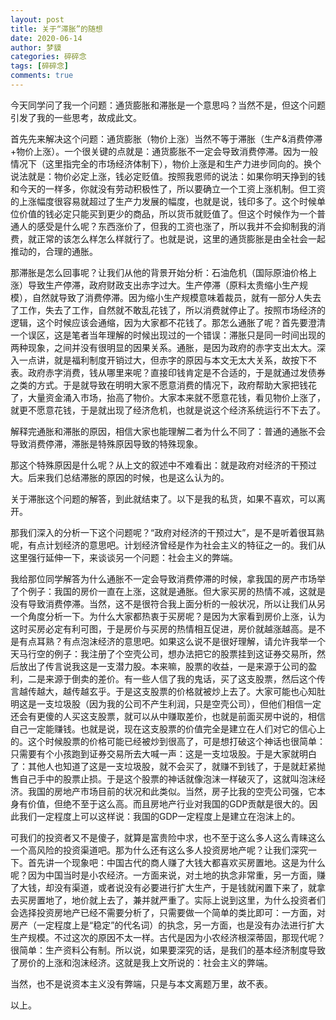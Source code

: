 ```yaml
---
layout: post
title: 关于“滞胀”的随想
date: 2020-06-14
author: 梦貘
categories: 碎碎念
tags: [碎碎念]
comments: true
--- 
```


今天同学问了我一个问题：通货膨胀和滞胀是一个意思吗？当然不是，但这个问题引发了我的一些思考，故成此文。

首先先来解决这个问题：通货膨胀（物价上涨）当然不等于滞胀（生产&消费停滞+物价上涨）。一个很关键的点就是：通货膨胀不一定会导致消费停滞。因为一般情况下（这里指完全的市场经济体制下），物价上涨是和生产力进步同向的。换个说法就是：物价必定上涨，钱必定贬值。按照我恩师的说法：如果你明天挣到的钱和今天的一样多，你就没有劳动积极性了，所以要确立一个工资上涨机制。但工资的上涨幅度很容易就超过了生产力发展的幅度，也就是说，钱印多了。这个时候单位价值的钱必定只能买到更少的商品，所以货币就贬值了。但这个时候作为一个普通人的感受是什么呢？东西涨价了，但我的工资也涨了，所以我并不会抑制我的消费，就正常的该怎么样怎么样就行了。也就是说，这里的通货膨胀是由全社会一起推动的，合理的通胀。

那滞胀是怎么回事呢？让我们从他的背景开始分析：石油危机（国际原油价格上涨）导致生产停滞，政府财政支出赤字过大。生产停滞（原料太贵缩小生产规模），自然就导致了消费停滞。因为缩小生产规模意味着裁员，就有一部分人失去了工作，失去了工作，自然就不敢乱花钱了，所以消费就停止了。按照市场经济的逻辑，这个时候应该会通缩，因为大家都不花钱了。那怎么通胀了呢？首先要澄清一个误区，这是笔者当年理解的时候出现过的一个错误：滞胀只是同一时间出现的两种现象，之间并没有很明显的因果关系。通胀，是因为政府的赤字支出太大。深入一点讲，就是福利制度开销过大，但赤字的原因与本文无太大关系，故按下不表。政府赤字消费，钱从哪里来呢？直接印钱肯定是不合适的，于是就通过发债券之类的方式。于是就导致在明明大家不愿意消费的情况下，政府帮助大家把钱花了，大量资金涌入市场，抬高了物价。大家本来就不愿意花钱，看见物价上涨了，就更不愿意花钱，于是就出现了经济危机，也就是说这个经济系统运行不下去了。

解释完通胀和滞胀的原因，相信大家也能理解二者为什么不同了：普通的通胀不会导致消费停滞，滞胀是特殊原因导致的特殊现象。

那这个特殊原因是什么呢？从上文的叙述中不难看出：就是政府对经济的干预过大。后来我们总结滞胀的原因的时候，也是这么认为的。

关于滞胀这个问题的解答，到此就结束了。以下是我的私货，如果不喜欢，可以离开。

那我们深入的分析一下这个问题呢？“政府对经济的干预过大”，是不是听着很耳熟呢，有点计划经济的意思吧。计划经济曾经是作为社会主义的特征之一的。我们从这里强行延伸一下，来谈谈另一个问题：社会主义的弊端。

我给那位同学解答为什么通胀不一定会导致消费停滞的时候，拿我国的房产市场举了个例子：我国的房价一直在上涨，这就是通胀。但大家买房的热情不减，这就是没有导致消费停滞。当然，这不是很符合我上面分析的一般状况，所以让我们从另一个角度分析一下。为什么大家都热衷于买房呢？是因为大家看到房价上涨，认为这时买房必定有利可图，于是房价与买房的热情相互促进，房价就越涨越高。是不是有点耳熟？有点泡沫经济的意思吧。如果这么说不是很好理解，请允许我举一个天马行空的例子：我注册了个空壳公司，想办法把它的股票挂到这证券交易所，然后放出了传言说我这是一支潜力股。本来嘛，股票的收益，一是来源于公司的盈利，二是来源于倒卖的差价。有一些人信了我的鬼话，买了这支股票，然后这个传言越传越大，越传越玄乎。于是这支股票的价格就被炒上去了。大家可能也心知肚明这是一支垃圾股（因为我的公司不产生利润，只是空壳公司），但他们相信一定还会有更傻的人买这支股票，就可以从中赚取差价，也就是前面买房中说的，相信自己一定能赚钱。也就是说，现在这支股票的价值完全是建立在人们对它的信心上的。这个时候股票的价格可能已经被炒到很高了，可是想打破这个神话也很简单：只需要有个小孩跑到证券交易所去大喊一声：这是一支垃圾股。于是大家就明白了：其他人也知道了这是一支垃圾股，就不会买了，就赚不到钱了，于是就赶紧抛售自己手中的股票止损。于是这个股票的神话就像泡沫一样破灭了，这就叫泡沫经济。我国的房地产市场目前的状况和此类似。当然，房子比我的空壳公司强，它本身有价值，但绝不至于这么高。而且房地产行业对我国的GDP贡献是很大的。因此我们一定程度上可以这样说：我国的GDP一定程度上是建立在泡沫上的。

可我们的投资者又不是傻子，就算是富贵险中求，也不至于这么多人这么青睐这么一个高风险的投资渠道吧。那为什么还有这么多人投资房地产呢？让我们深究一下。首先讲一个现象吧：中国古代的商人赚了大钱大都喜欢买房置地。这是为什么呢？因为中国当时是小农经济。一方面来说，对土地的执念非常重，另一方面，赚了大钱，却没有渠道，或者说没有必要进行扩大生产，于是钱就闲置下来了，就拿去买房置地了，地价就上去了，兼并就严重了。实际上说到这里，为什么投资者们会选择投资房地产已经不需要分析了，只需要做一个简单的类比即可：一方面，对房产（一定程度上是“稳定”的代名词）的执念，另一方面，也是没有办法进行扩大生产规模。不过这次的原因不太一样。古代是因为小农经济根深蒂固，那现代呢？很简单：生产资料公有制。所以说，如果要深究的话，是我们的基本经济制度导致了房价的上涨和泡沫经济。这就是我上文所说的：社会主义的弊端。

当然，也不是说资本主义没有弊端，只是与本文离题万里，故不表。

以上。
